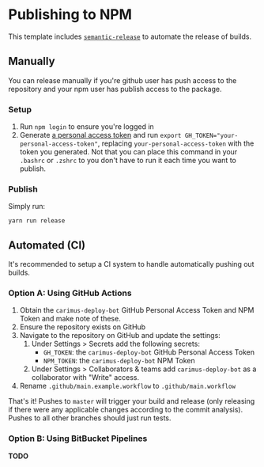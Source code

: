 # Publishing to NPM

This template includes [`semantic-release`](https://github.com/semantic-release/semantic-release)
to automate the release of builds.

## Manually

You can release manually if you're github user has push access to the repository and your npm
user has publish access to the package.

### Setup

1. Run `npm login` to ensure you're logged in
2. Generate [a personal access token](https://help.github.com/articles/creating-a-personal-access-token-for-the-command-line)
   and run `export GH_TOKEN="your-personal-access-token"`, replacing `your-personal-access-token`
   with the token you generated. Not that you can place this command in your `.bashrc` or `.zshrc`
   to you don't have to run it each time you want to publish.

### Publish

Simply run:

```
yarn run release
```

## Automated (CI)

It's recommended to setup a CI system to handle automatically pushing out builds.

### Option A: Using GitHub Actions

1. Obtain the `carimus-deploy-bot` GitHub Personal Access Token and NPM Token and make note of
   these.
2. Ensure the repository exists on GitHub
3. Navigate to the repository on GitHub and update the settings:
    1. Under Settings > Secrets add the following secrets:
        - `GH_TOKEN`: the `carimus-deploy-bot` GitHub Personal Access Token
        - `NPM_TOKEN`: the `carimus-deploy-bot` NPM Token
    2. Under Settings > Collaborators & teams add `carimus-deploy-bot` as a collaborator with "Write" access.
4. Rename `.github/main.example.workflow` to `.github/main.workflow`

That's it! Pushes to `master` will trigger your build and release (only releasing if there were
any applicable changes according to the commit analysis). Pushes to all other branches should just
run tests.

### Option B: Using BitBucket Pipelines

**TODO**
